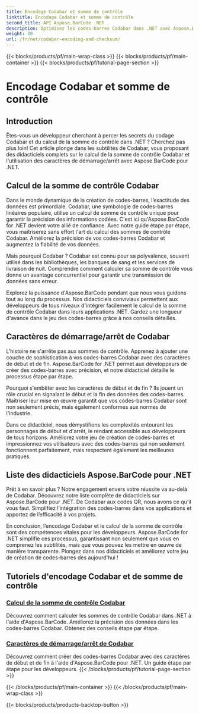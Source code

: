 ```yaml
---
title: Encodage Codabar et somme de contrôle
linktitle: Encodage Codabar et somme de contrôle
second_title: API Aspose.BarCode .NET
description: Optimisez les codes-barres Codabar dans .NET avec Aspose.BarCode ! Calcul de la somme de contrôle principale pour des données précises. Créez sans effort en utilisant des caractères start/stop avec nos tutoriels.
weight: 20
url: /fr/net/codabar-encoding-and-checksum/
---
```


{{< blocks/products/pf/main-wrap-class >}}
{{< blocks/products/pf/main-container >}}
{{< blocks/products/pf/tutorial-page-section >}}

# Encodage Codabar et somme de contrôle

## Introduction

Êtes-vous un développeur cherchant à percer les secrets du codage Codabar et du calcul de la somme de contrôle dans .NET ? Cherchez pas plus loin! Cet article plonge dans les subtilités de Codabar, vous proposant des didacticiels complets sur le calcul de la somme de contrôle Codabar et l'utilisation des caractères de démarrage/arrêt avec Aspose.BarCode pour .NET.

## Calcul de la somme de contrôle Codabar
Dans le monde dynamique de la création de codes-barres, l’exactitude des données est primordiale. Codabar, une symbologie de codes-barres linéaires populaire, utilise un calcul de somme de contrôle unique pour garantir la précision des informations codées. C'est ici qu'Aspose.BarCode for .NET devient votre allié de confiance. Avec notre guide étape par étape, vous maîtriserez sans effort l'art du calcul des sommes de contrôle Codabar. Améliorez la précision de vos codes-barres Codabar et augmentez la fiabilité de vos données.

Mais pourquoi Codabar ? Codabar est connu pour sa polyvalence, souvent utilisé dans les bibliothèques, les banques de sang et les services de livraison de nuit. Comprendre comment calculer sa somme de contrôle vous donne un avantage concurrentiel pour garantir une transmission de données sans erreur.

Explorez la puissance d'Aspose.BarCode pendant que nous vous guidons tout au long du processus. Nos didacticiels conviviaux permettent aux développeurs de tous niveaux d'intégrer facilement le calcul de la somme de contrôle Codabar dans leurs applications .NET. Gardez une longueur d'avance dans le jeu des codes-barres grâce à nos conseils détaillés.

## Caractères de démarrage/arrêt de Codabar
L'histoire ne s'arrête pas aux sommes de contrôle. Apprenez à ajouter une couche de sophistication à vos codes-barres Codabar avec des caractères de début et de fin. Aspose.BarCode for .NET permet aux développeurs de créer des codes-barres avec précision, et notre didacticiel détaille le processus étape par étape.

Pourquoi s'embêter avec les caractères de début et de fin ? Ils jouent un rôle crucial en signalant le début et la fin des données des codes-barres. Maîtriser leur mise en œuvre garantit que vos codes-barres Codabar sont non seulement précis, mais également conformes aux normes de l'industrie.

Dans ce didacticiel, nous démystifions les complexités entourant les personnages de début et d'arrêt, le rendant accessible aux développeurs de tous horizons. Améliorez votre jeu de création de codes-barres et impressionnez vos utilisateurs avec des codes-barres qui non seulement fonctionnent parfaitement, mais respectent également les meilleures pratiques.

## Liste des didacticiels Aspose.BarCode pour .NET
Prêt à en savoir plus ? Notre engagement envers votre réussite va au-delà de Codabar. Découvrez notre liste complète de didacticiels sur Aspose.BarCode pour .NET. De Codabar aux codes QR, nous avons ce qu'il vous faut. Simplifiez l’intégration des codes-barres dans vos applications et apportez de l’efficacité à vos projets.

En conclusion, l’encodage Codabar et le calcul de la somme de contrôle sont des compétences vitales pour les développeurs. Aspose.BarCode for .NET simplifie ces processus, garantissant non seulement que vous en comprenez les subtilités, mais que vous pouvez les mettre en œuvre de manière transparente. Plongez dans nos didacticiels et améliorez votre jeu de création de codes-barres dès aujourd'hui !
## Tutoriels d'encodage Codabar et de somme de contrôle
### [Calcul de la somme de contrôle Codabar](./codabar-checksum-calculation/)
Découvrez comment calculer les sommes de contrôle Codabar dans .NET à l'aide d'Aspose.BarCode. Améliorez la précision des données dans les codes-barres Codabar. Obtenez des conseils étape par étape.
### [Caractères de démarrage/arrêt de Codabar](./codabar-start-stop-characters/)
Découvrez comment créer des codes-barres Codabar avec des caractères de début et de fin à l'aide d'Aspose.BarCode pour .NET. Un guide étape par étape pour les développeurs.
{{< /blocks/products/pf/tutorial-page-section >}}

{{< /blocks/products/pf/main-container >}}
{{< /blocks/products/pf/main-wrap-class >}}

{{< blocks/products/products-backtop-button >}}
